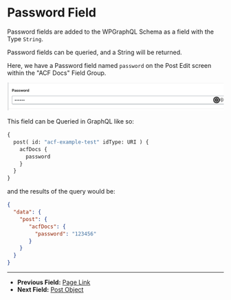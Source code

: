 # Password Field

Password fields are added to the WPGraphQL Schema as a field with the Type `String`.

Password fields can be queried, and a String will be returned.

Here, we have a Password field named `password` on the Post Edit screen within the "ACF Docs" Field Group.

![Password field in the Edit Post screen](../img/password-field-input.png?raw=true)

This field can be Queried in GraphQL like so:

```graphql
{
  post( id: "acf-example-test" idType: URI ) {
    acfDocs {
      password
    }
  }
}
```

and the results of the query would be:

```json
{
  "data": {
    "post": {
       "acfDocs": {
         "password": "123456"
       }
    }
  }
}
```

----

- **Previous Field:** [Page Link](./page-link.md)
- **Next Field:** [Post Object](./post-object.md)
